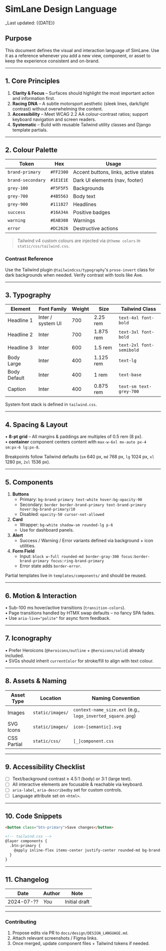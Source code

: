 # SimLane Design Language

_Last updated: {{DATE}}

## Purpose

This document defines the visual and interaction language of SimLane.  Use it as a reference whenever you add a new view, component, or asset to keep the experience consistent and on-brand.

---

## 1. Core Principles

1. **Clarity & Focus** – Surfaces should highlight the most important action and information first.
2. **Racing DNA** – A subtle motorsport aesthetic (sleek lines, dark/light contrast) without overwhelming the content.
3. **Accessibility** – Meet WCAG 2.2 AA colour-contrast ratios; support keyboard navigation and screen readers.
4. **Systematic** – Build with reusable Tailwind utility classes and Django template partials.

---

## 2. Colour Palette

| Token | Hex | Usage |
|-------|-----|-------|
| `brand-primary` | `#FF2300` | Accent buttons, links, active states |
| `brand-secondary` | `#1E1E1E` | Dark UI elements (nav, footer) |
| `grey-100` | `#F5F5F5` | Backgrounds |
| `grey-700` | `#4B5563` | Body text |
| `grey-900` | `#111827` | Headlines |
| `success` | `#16A34A` | Positive badges |
| `warning` | `#EAB308` | Warnings |
| `error` | `#DC2626` | Destructive actions |

> Tailwind v4 custom colours are injected via `@theme colors` in `static/css/tailwind.css`.

### Contrast Reference

Use the Tailwind plugin `@tailwindcss/typography`'s `prose-invert` class for dark backgrounds when needed.  Verify contrast with tools like Axe.

---

## 3. Typography

| Element | Font Family | Weight | Size | Tailwind Class |
|---------|------------|--------|------|----------------|
| Headline 1 | Inter / system UI | 700 | 2.25 rem | `text-4xl font-bold` |
| Headline 2 | Inter | 700 | 1.875 rem | `text-3xl font-bold` |
| Headline 3 | Inter | 600 | 1.5 rem | `text-2xl font-semibold` |
| Body Large | Inter | 400 | 1.125 rem | `text-lg` |
| Body Default | Inter | 400 | 1 rem | `text-base` |
| Caption | Inter | 400 | 0.875 rem | `text-sm text-grey-700` |

System font stack is defined in `tailwind.css`.

---

## 4. Spacing & Layout

• **8-pt grid** – All margins & paddings are multiples of 0.5 rem (8 px).  
• **container** component centers content with `max-w-6xl mx-auto px-4 sm:px-6 lg:px-8`.

Breakpoints follow Tailwind defaults (`sm` 640 px, `md` 768 px, `lg` 1024 px, `xl` 1280 px, `2xl` 1536 px).

---

## 5. Components

1. **Buttons**  
   - Primary: `bg-brand-primary text-white hover:bg-opacity-90`  
   - Secondary: `border border-brand-primary text-brand-primary hover:bg-brand-primary/10`  
   - Disabled: `opacity-50 cursor-not-allowed`
2. **Card**  
   - Wrapper: `bg-white shadow-sm rounded-lg p-6`  
   - Use for dashboard panels.
3. **Alert**  
   - Success / Warning / Error variants defined via background + icon utilities.
4. **Form Field**  
   - Input: `block w-full rounded-md border-gray-300 focus:border-brand-primary focus:ring-brand-primary`  
   - Error state adds `border-error`.

Partial templates live in `templates/components/` and should be reused.

---

## 6. Motion & Interaction

• Sub-100 ms hover/active transitions (`transition-colors`).  
• Page transitions handled by HTMX swap defaults – no fancy SPA fades.  
• Use `aria-live="polite"` for async form feedback.

---

## 7. Iconography

• Prefer Heroicons (`@heroicons/outline` + `@heroicons/solid`) already included.  
• SVGs should inherit `currentColor` for stroke/fill to align with text colour.

---

## 8. Assets & Naming

| Asset Type | Location | Naming Convention |
|------------|----------|-------------------|
| Images | `static/images/` | `context-name_size.ext` (e.g., `logo_inverted_square.png`) |
| SVG Icons | `static/images/` | `icon-[semantic].svg` |
| CSS Partial | `static/css/` | `[_]component.css` |

---

## 9. Accessibility Checklist

- [ ] Text/background contrast ≥ 4.5:1 (body) or 3:1 (large text).
- [ ] All interactive elements are focusable & reachable via keyboard.
- [ ] `aria-label`, `aria-describedby` set for custom controls.
- [ ] Language attribute set on `<html>`.

---

## 10. Code Snippets

```html
<button class="btn-primary">Save changes</button>

<!-- tailwind.css -->
@layer components {
  .btn-primary {
    @apply inline-flex items-center justify-center rounded-md bg-brand-primary px-4 py-2 text-sm font-medium text-white shadow hover:bg-opacity-90 focus:outline-none focus:ring-2 focus:ring-brand-primary focus:ring-offset-2;
  }
}
```

---

## 11. Changelog

| Date | Author | Note |
|------|--------|------|
| 2024-07-?? | _You_ | Initial draft |

---

### Contributing

1. Propose edits via PR to `docs/design/DESIGN_LANGUAGE.md`.  
2. Attach relevant screenshots / Figma links.  
3. Once merged, update component files + Tailwind tokens if needed. 